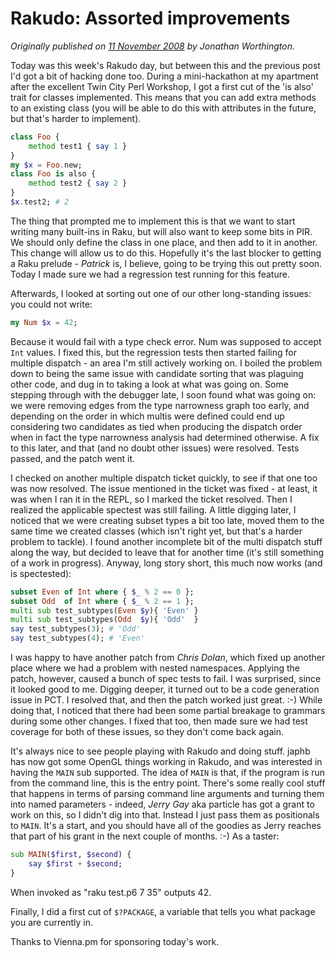 # Rakudo: Assorted improvements
    
*Originally published on [11 November 2008](https://use-perl.github.io/user/JonathanWorthington/journal/37859/) by Jonathan Worthington.*

Today was this week's Rakudo day, but between this and the previous post I'd got a bit of hacking done too. During a mini-hackathon at my apartment after the excellent Twin City Perl Workshop, I got a first cut of the 'is also' trait for classes implemented. This means that you can add extra methods to an existing class (you will be able to do this with attributes in the future, but that's harder to implement).

```` raku
class Foo {
    method test1 { say 1 }
}
my $x = Foo.new;
class Foo is also {
    method test2 { say 2 }
}
$x.test2; # 2
````

The thing that prompted me to implement this is that we want to start writing many built-ins in Raku, but will also want to keep some bits in PIR. We should only define the class in one place, and then add to it in another. This change will allow us to do this. Hopefully it's the last blocker to getting a Raku prelude - *Patrick* is, I believe, going to be trying this out pretty soon. Today I made sure we had a regression test running for this feature.

Afterwards, I looked at sorting out one of our other long-standing issues: you could not write:

```` raku
my Num $x = 42;
````

Because it would fail with a type check error. Num was supposed to accept `Int` values. I fixed this, but the regression tests then started failing for multiple dispatch - an area I'm still actively working on. I boiled the problem down to being the same issue with candidate sorting that was plaguing other code, and dug in to taking a look at what was going on. Some stepping through with the debugger late, I soon found what was going on: we were removing edges from the type narrowness graph too early, and depending on the order in which multis were defined could end up considering two candidates as tied when producing the dispatch order when in fact the type narrowness analysis had determined otherwise. A fix to this later, and that (and no doubt other issues) were resolved. Tests passed, and the patch went it.

I checked on another multiple dispatch ticket quickly, to see if that one too was now resolved. The issue mentioned in the ticket was fixed - at least, it was when I ran it in the REPL, so I marked the ticket resolved. Then I realized the applicable spectest was still failing. A little digging later, I noticed that we were creating subset types a bit too late, moved them to the same time we created classes (which isn't right yet, but that's a harder problem to tackle). I found another incomplete bit of the multi dispatch stuff along the way, but decided to leave that for another time (it's still something of a work in progress). Anyway, long story short, this much now works (and is spectested):

```` raku
subset Even of Int where { $_ % 2 == 0 };
subset Odd  of Int where { $_ % 2 == 1 };
multi sub test_subtypes(Even $y){ 'Even' }
multi sub test_subtypes(Odd  $y){ 'Odd'  }
say test_subtypes(3); # 'Odd'
say test_subtypes(4); # 'Even'
````

I was happy to have another patch from *Chris Dolan*, which fixed up another place where we had a problem with nested namespaces. Applying the patch, however, caused a bunch of spec tests to fail. I was surprised, since it looked good to me. Digging deeper, it turned out to be a code generation issue in PCT. I resolved that, and then the patch worked just great. :-) While doing that, I noticed that there had been some partial breakage to grammars during some other changes. I fixed that too, then made sure we had test coverage for both of these issues, so they don't come back again.

It's always nice to see people playing with Rakudo and doing stuff. japhb has now got some OpenGL things working in Rakudo, and was interested in having the `MAIN` sub supported. The idea of `MAIN` is that, if the program is run from the command line, this is the entry point. There's some really cool stuff that happens in terms of parsing command line arguments and turning them into named parameters - indeed, *Jerry Gay* aka particle has got a grant to work on this, so I didn't dig into that. Instead I just pass them as positionals to `MAIN`. It's a start, and you should have all of the goodies as Jerry reaches that part of his grant in the next couple of months. :-) As a taster:

```` raku
sub MAIN($first, $second) {
    say $first + $second;
}
````

When invoked as "raku test.p6 7 35" outputs 42.

Finally, I did a first cut of `$?PACKAGE`, a variable that tells you what package you are currently in.

Thanks to Vienna.pm for sponsoring today's work.

